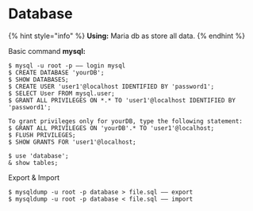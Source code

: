 # Database

{% hint style="info" %}
**Using:** Maria db as store all data.
{% endhint %}

Basic command **mysql:**

```
$ mysql -u root -p —— login mysql
$ CREATE DATABASE 'yourDB';
$ SHOW DATABASES;
$ CREATE USER 'user1'@localhost IDENTIFIED BY 'password1';
$ SELECT User FROM mysql.user;
$ GRANT ALL PRIVILEGES ON *.* TO 'user1'@localhost IDENTIFIED BY 'password1';

To grant privileges only for yourDB, type the following statement:
$ GRANT ALL PRIVILEGES ON 'yourDB'.* TO 'user1'@localhost; 
$ FLUSH PRIVILEGES;
$ SHOW GRANTS FOR 'user1'@localhost;

$ use 'database';
& show tables;
```

Export & Import

```
$ mysqldump -u root -p database > file.sql —— export
$ mysqldump -u root -p database < file.sql —— import
```
